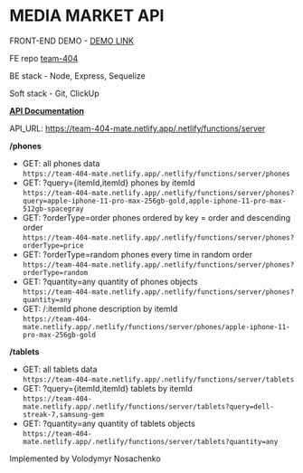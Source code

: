 # MEDIA MARKET API

FRONT-END DEMO - [DEMO LINK](https://fe-aug22-team404.github.io/product_catalog/)

FE repo [team-404](https://github.com/fe-aug22-team404/product)

BE stack - Node, Express, Sequelize

Soft stack - Git, ClickUp

<ins>**API Documentation**</ins>

API_URL: https://team-404-mate.netlify.app/.netlify/functions/server

**/phones**
- GET: all phones data <br />
``` https://team-404-mate.netlify.app/.netlify/functions/server/phones ```
- GET: ?query={itemId,itemId} phones by itemId <br />
``` https://team-404-mate.netlify.app/.netlify/functions/server/phones?query=apple-iphone-11-pro-max-256gb-gold,apple-iphone-11-pro-max-512gb-spacegray ```
- GET: ?orderType=order phones ordered by key = order and descending order <br />
``` https://team-404-mate.netlify.app/.netlify/functions/server/phones?orderType=price ```
- GET: ?orderType=random phones every time in random order <br />
``` https://team-404-mate.netlify.app/.netlify/functions/server/phones?orderType=random ```
- GET: ?quantity=any quantity of phones objects <br />
``` https://team-404-mate.netlify.app/.netlify/functions/server/phones?quantity=any ```
- GET: /:itemId phone description by itemId <br />
``` https://team-404-mate.netlify.app/.netlify/functions/server/phones/apple-iphone-11-pro-max-256gb-gold ```

**/tablets**
- GET: all tablets data <br />
``` https://team-404-mate.netlify.app/.netlify/functions/server/tablets ```
- GET: ?query={itemId,itemId} tablets by itemId <br />
``` https://team-404-mate.netlify.app/.netlify/functions/server/tablets?query=dell-streak-7,samsung-gem ```
- GET: ?quantity=any quantity of tablets objects <br />
``` https://team-404-mate.netlify.app/.netlify/functions/server/tablets?quantity=any ```

Implemented by Volodymyr Nosachenko
